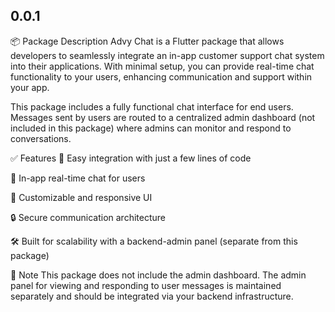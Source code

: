 ## 0.0.1

📦 Package Description
Advy Chat is a Flutter package that allows developers to seamlessly integrate an in-app customer support chat system into their applications. With minimal setup, you can provide real-time chat functionality to your users, enhancing communication and support within your app.

This package includes a fully functional chat interface for end users. Messages sent by users are routed to a centralized admin dashboard (not included in this package) where admins can monitor and respond to conversations.

✅ Features
🔌 Easy integration with just a few lines of code

💬 In-app real-time chat for users

🎨 Customizable and responsive UI

🔒 Secure communication architecture

🛠 Built for scalability with a backend-admin panel (separate from this package)

🚫 Note
This package does not include the admin dashboard. The admin panel for viewing and responding to user messages is maintained separately and should be integrated via your backend infrastructure.



